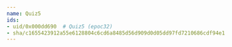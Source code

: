 ```yaml
---
name: Quiz5
ids:
- uid/0x000dd690  # Quiz5 (epoc32)
- sha/c1655423912a55e6128804c6cd6a8485d56d909d0d05dd97fd7210686cdf94e1  # Quiz5 68.1 kB (epoc32)
---
```

